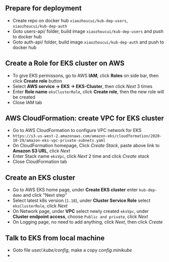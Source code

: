 ## Prepare for deployment
- Create repo on docker hub `xiaozhoucui/kub-dep-users`, `xiaozhoucui/kub-dep-auth`
- Goto users-api/ folder, build image `xiaozhoucui/kub-dep-users` and push to docker hub
- Goto auth-api/ folder, build image `xiaozhoucui/kub-dep-auth` and push to docker hub

## Create a Role for EKS cluster on AWS
- To give EKS permissons, go to AWS **IAM**, click **Roles** on side bar, then click **Create role** button
- Select **AWS service -> EKS -> EKS-Cluster**, then click *Next* 3 times
- Enter **Role name** `eksClusterRole`, click **Create role**, then the new role will be created
- Close IAM tab

## AWS CloudFormation: create VPC for EKS cluster
- Go to AWS CloudFormation to configure VPC network for EKS
- `https://s3.us-west-2.amazonaws.com/amazon-eks/cloudformation/2020-10-29/amazon-eks-vpc-private-subnets.yaml`
- On CloudFormation homepage, Click *Create Stack*, paste above link to **Amazon S3 URL**, click *Next*
- Enter Stack name `eksVpc`, click *Next* 2 time and click *Create stack*
- Close CloudFormation tab

## Create an EKS cluster
- Go to AWS EKS home page, under **Create EKS cluster** enter `kub-dep-demo` and click "Next step"
- Select latest k8s version (`1.18`), under **Cluster Service Role** select `eksClusterRole`, click *Next*
- On Network page, under **VPC** select newly created `eksVpc`, under **Cluster endpoint access**, choose `Public and private`, click *Next*
- On Logging page, no need to add anything, click *Next*, then click *Create*

## Talk to EKS from local machine
- Goto file *user/.kube/config*, make a copy *config.minikube*
- 